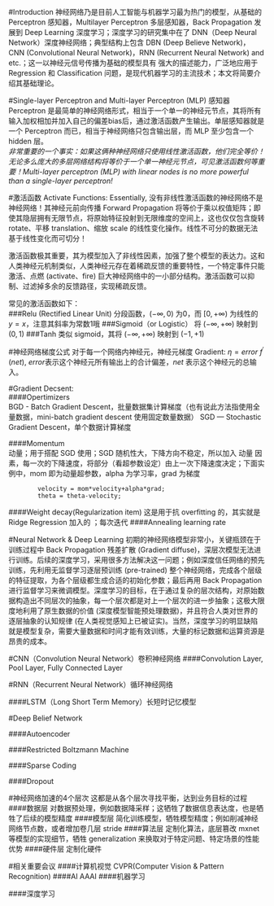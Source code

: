 #Introduction
神经网络乃是目前人工智能与机器学习最为热门的模型，从基础的 Perceptron 感知器，Multilayer Perceptron 多层感知器，Back Propagation 发展到 Deep Learning 深度学习；深度学习的研究集中在了 DNN（Deep Neural Network）深度神经网络；典型结构上包含 DBN (Deep Believe Network)，CNN (Convolutional Neural Network)，RNN (Recurrent Neural Network) and etc.；这一以神经元信号传播为基础的模型具有 强大的描述能力，广泛地应用于 Regression 和 Classification 问题，是现代机器学习的主流技术；本文将简要介绍其基础理论。

#Single-layer Perceptron and Multi-layer Perceptron (MLP)
感知器 Perceptron 是最简单的神经网络形式，相当于一个单一的神经元节点，其将所有输入加权相加并加入自己的偏差bias后，通过激活函数产生输出。单层感知器就是一个 Perceptron 而已，相当于神经网络只包含输出层，而 MLP 至少包含一个 hidden 层。  
*非常重要的一个事实：如果这俩种神经网络只使用线性激活函数，他们完全等价！无论多么庞大的多层网络结构将等价于一个单一神经元节点，可见激活函数何等重要！Multi-layer perceptron (MLP) with linear nodes is no more powerful than a single-layer perceptron!*

#激活函数 Activate Functions:
Essentially, 没有非线性激活函数的神经网络不是神经网络！其神经元前向传播 Forward Propagation 将等价于乘以权值矩阵；即使其隐层拥有无限节点，将原始特征投射到无限维度的空间上，这也仅仅包含旋转 rotate、平移 translation、缩放 scale 的线性变化操作。线性不可分的数据无法基于线性变化而可切分！

激活函数极其重要，其为模型加入了非线性因素，加强了整个模型的表达力。这和人类神经元机制类似，人类神经元存在着稀疏反馈的重要特性，一个特定事件只能激活、点燃 (activate、fire) 巨大神经网络中的一小部分结构。激活函数可以抑制、过滤掉多余的反馈路径，实现稀疏反馈。  

常见的激活函数如下：  
###Relu (Rectified Linear Unit)
分段函数，$(-\infty,0)$ 为0，而 $[0,+\infty)$ 为线性的 $y=x$，注意其斜率为常数1哦
###Sigmoid（or Logistic）
将 $(-\infty,+\infty)$ 映射到 $(0,1)$
###Tanh 
类似 sigmoid，其将 $(-\infty,+\infty)$ 映射到 $(-1,+1)$

#神经网络梯度公式
对于每一个网络内神经元，神经元梯度 Gradient: $\eta = error\ f^{\prime}(net)$, $error$表示这个神经元所有输出上的合计偏差，$net$ 表示这个神经元的总输入。

#Gradient Decsent:  
####Opertimizers  
BGD - Batch Gradient Descent，批量数据集计算梯度（也有说此方法指使用全量数据，mini-batch gradient descent 使用固定数量数据）
SGD — Stochastic Gradient Descent，单个数据计算梯度

####Momentum  
动量；用于搭配 SGD 使用；SGD 随机性大，下降方向不稳定，所以加入 动量 因素，每一次的下降速度，将部分（看超参数设定）由上一次下降速度决定；下面实例中，mom 即为动量超参数，alpha 为学习率，grad 为梯度
```
        velocity = mom*velocity+alpha*grad; 
        theta = theta-velocity;
```
####Weight decay(Regularization item)
这是用于抗 overfitting 的，其实就是 Ridge Regression 加入的 ；每次迭代
####Annealing learning rate

#Neural Network & Deep Learning
初期的神经网络模型非常小，关键瓶颈在于训练过程中 Back Propagation 残差扩散 (Gradient diffuse)，深层次模型无法进行训练。后续的深度学习，采用很多方法解决这一问题；例如深度信任网络的预先训练，先利用无监督学习逐层预训练 (pre-trained) 整个神经网络，完成各个层级的特征提取，为各个层级都生成合适的初始化参数；最后再用 Back Propagation 进行监督学习来微调模型。深度学习的目标，在于通过复杂的层次结构，对原始数据构造出不同层次的抽象，每一个层次都是对上一个层次的进一步抽象；这极大限度地利用了原生数据的价值 (深度模型智能预处理数据)，并且符合人类对世界的逐层抽象的认知规律 (在人类视觉感知上已被证实)。当然，深度学习的明显缺陷就是模型复杂，需要大量数据和时间才能有效训练，大量的标记数据和运算资源是昂贵的成本。

#CNN（Convolution Neural Network）卷积神经网络
####Convolution Layer, Pool Layer, Fully Connected Layer

#RNN（Recurrent Neural Network）循环神经网络

####LSTM（Long Short Term Memory）长短时记忆模型

#Deep Belief Network

####Autoencoder

####Restricted Boltzmann Machine

####Sparse Coding
 
####Dropout

#神经网络加速的4个层次
这都是从各个层次寻找平衡，达到业务目标的过程
####数据层
对数据预处理，例如数据降采样；这牺牲了数据信息表达度，也是牺牲了后续的模型精度
####模型层
简化训练模型，牺牲模型精度；例如削减神经网络节点数，或者增加卷几层 stride
####算法层
定制化算法，底层篡改 mxnet 等模型的实现细节，牺牲 generalization 来换取对于特定问题、特定场景的性能优势
####硬件层
定制化硬件

#相关重要会议
####计算机视觉
CVPR(Computer Vision & Pattern Recognition)
####AI
AAAI
####机器学习

####深度学习














